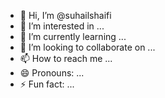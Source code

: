 - 👋 Hi, I’m @suhailshaifi
- 👀 I’m interested in ...
- 🌱 I’m currently learning ...
- 💞️ I’m looking to collaborate on ...
- 📫 How to reach me ...
- 😄 Pronouns: ...
- ⚡ Fun fact: ...

<!---
suhailshaifi/suhailshaifi is a ✨ special ✨ repository because its `README.md` (this file) appears on your GitHub profile.
You can click the Preview link to take a look at your changes.
--->
